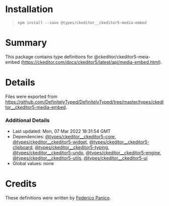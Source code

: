 # Installation
> `npm install --save @types/ckeditor__ckeditor5-media-embed`

# Summary
This package contains type definitions for @ckeditor/ckeditor5-meia-embed (https://ckeditor.com/docs/ckeditor5/latest/api/media-embed.html).

# Details
Files were exported from https://github.com/DefinitelyTyped/DefinitelyTyped/tree/master/types/ckeditor__ckeditor5-media-embed.

### Additional Details
 * Last updated: Mon, 07 Mar 2022 18:31:54 GMT
 * Dependencies: [@types/ckeditor__ckeditor5-core](https://npmjs.com/package/@types/ckeditor__ckeditor5-core), [@types/ckeditor__ckeditor5-widget](https://npmjs.com/package/@types/ckeditor__ckeditor5-widget), [@types/ckeditor__ckeditor5-clipboard](https://npmjs.com/package/@types/ckeditor__ckeditor5-clipboard), [@types/ckeditor__ckeditor5-typing](https://npmjs.com/package/@types/ckeditor__ckeditor5-typing), [@types/ckeditor__ckeditor5-undo](https://npmjs.com/package/@types/ckeditor__ckeditor5-undo), [@types/ckeditor__ckeditor5-engine](https://npmjs.com/package/@types/ckeditor__ckeditor5-engine), [@types/ckeditor__ckeditor5-utils](https://npmjs.com/package/@types/ckeditor__ckeditor5-utils), [@types/ckeditor__ckeditor5-ui](https://npmjs.com/package/@types/ckeditor__ckeditor5-ui)
 * Global values: none

# Credits
These definitions were written by [Federico Panico](https://github.com/fedemp).
